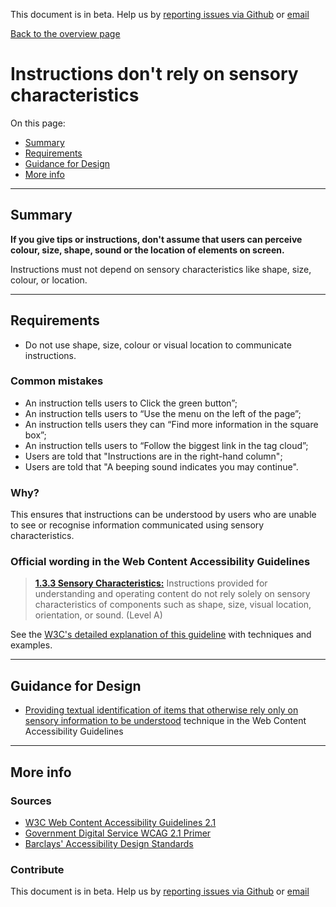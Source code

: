 This document is in beta. Help us by [reporting issues via Github](https://github.com/theappbusiness/accessibility-guidelines) or [email](mailto:jeanfrancois@theappbusiness.com)

[Back to the overview page](./../index.html)

# Instructions don't rely on sensory characteristics

On this page:
* [Summary](#summary)
* [Requirements](#requirements)
* [Guidance for Design](#guidance-for-design)
* [More info](#more-info)

---

## Summary

**If you give tips or instructions, don't assume that users can perceive colour, size, shape, sound or the location of elements on screen.**

Instructions must not depend on sensory characteristics like shape, size, colour, or location.

---

## Requirements

* Do not use shape, size, colour or visual location to communicate instructions.

### Common mistakes

* An instruction tells users to Click the green button”;
* An instruction tells users to “Use the menu on the left of the page”;
* An instruction tells users they can “Find more information in the square box”;
* An instruction tells users to “Follow the biggest link in the tag cloud”;
* Users are told that "Instructions are in the right-hand column";
* Users are told that "A beeping sound indicates you may continue".

### Why?

This ensures that instructions can be understood by users who are unable to see or recognise information communicated using sensory characteristics.

### Official wording in the Web Content Accessibility Guidelines

> [**1.3.3 Sensory Characteristics:**](https://www.w3.org/TR/UNDERSTANDING-WCAG20/content-structure-separation-understanding.html) Instructions provided for understanding and operating content do not rely solely on sensory characteristics of components such as shape, size, visual location, orientation, or sound. (Level A)

See the [W3C's detailed explanation of this guideline](https://www.w3.org/TR/UNDERSTANDING-WCAG20/content-structure-separation-understanding.html) with techniques and examples.

---

## Guidance for Design

* [Providing textual identification of items that otherwise rely only on sensory information to be understood](https://www.w3.org/TR/2016/NOTE-WCAG20-TECHS-20161007/G96) technique in the Web Content Accessibility Guidelines

---

## More info

### Sources

* [W3C Web Content Accessibility Guidelines 2.1](https://www.w3.org/TR/WCAG21/)
* [Government Digital Service WCAG 2.1 Primer](https://alphagov.github.io/wcag-primer/)
* [Barclays' Accessibility Design Standards](https://home.barclays/who-we-are/our-suppliers/our-requirements-of-external-suppliers/)

### Contribute

This document is in beta. Help us by [reporting issues via Github](https://github.com/theappbusiness/accessibility-guidelines) or [email](mailto:jeanfrancois@theappbusiness.com)